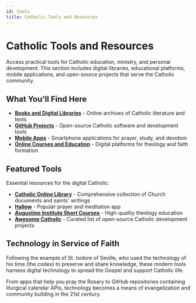 ```yaml
---
id: tools
title: Catholic Tools and Resources
---
```


# Catholic Tools and Resources

Access practical tools for Catholic education, ministry, and personal development. This section includes digital libraries, educational platforms, mobile applications, and open-source projects that serve the Catholic community.

## What You'll Find Here

- **[Books and Digital Libraries](books-libraries)** - Online archives of Catholic literature and texts
- **[GitHub Projects](github-projects)** - Open-source Catholic software and development tools
- **[Mobile Apps](mobile-apps)** - Smartphone applications for prayer, study, and devotion
- **[Online Courses and Education](online-courses)** - Digital platforms for theology and faith formation

## Featured Tools

Essential resources for the digital Catholic:

- **[Catholic Online Library](https://www.catholic.org/)** - Comprehensive collection of Church documents and saints' writings
- **[Hallow](https://hallow.com/)** - Popular prayer and meditation app
- **[Augustine Institute Short Courses](https://shortcourses.augustineinstitute.org/)** - High-quality theology education
- **[Awesome Catholic](https://github.com/servusdei2018/awesome-catholic)** - Curated list of open-source Catholic development projects

## Technology in Service of Faith

Following the example of St. Isidore of Seville, who used the technology of his time (the codex) to preserve and share knowledge, these modern tools harness digital technology to spread the Gospel and support Catholic life.

From apps that help you pray the Rosary to GitHub repositories containing liturgical calendar APIs, technology becomes a means of evangelization and community building in the 21st century.
